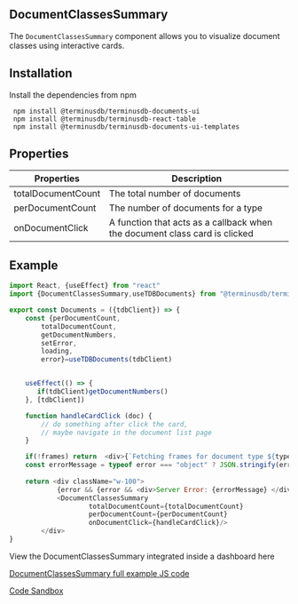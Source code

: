 ## DocumentClassesSummary
 
The `DocumentClassesSummary` component allows you to visualize document classes using interactive cards.

## Installation

Install the dependencies from npm

```
 npm install @terminusdb/terminusdb-documents-ui
 npm install @terminusdb/terminusdb-react-table
 npm install @terminusdb/terminusdb-documents-ui-templates
```
## Properties
| Properties |Description  |
|--|--|
|totalDocumentCount|The total number of documents|
|perDocumentCount| The number of documents for a type|
|onDocumentClick| A function that acts as a callback when the document class card is clicked|

## Example
```js
import React, {useEffect} from "react"
import {DocumentClassesSummary,useTDBDocuments} from "@terminusdb/terminusdb-documents-ui-template"

export const Documents = ({tdbClient}) => {   
    const {perDocumentCount,
        totalDocumentCount, 
        getDocumentNumbers,
        setError,
        loading,
        error}=useTDBDocuments(tdbClient)


    useEffect(() => {
       if(tdbClient)getDocumentNumbers()
    }, [tdbClient])

    function handleCardClick (doc) {
        // do something after click the card, 
        // maybe navigate in the document list page
    }

    if(!frames) return  <div>{`Fetching frames for document type ${type} ...`}</div>
    const errorMessage = typeof error === "object" ? JSON.stringify(error,null,4) : error
   
    return <div className="w-100">
            {error && {error && <div>Server Error: {errorMessage} </div>}
            <DocumentClassesSummary 
                    totalDocumentCount={totalDocumentCount}
                    perDocumentCount={perDocumentCount} 
                    onDocumentClick={handleCardClick}/>
        </div>
}
```

View the DocumentClassesSummary integrated inside a dashboard here 

[DocumentClassesSummary full example JS code](https://github.com/terminusdb/dashboard-examples-sandbox/blob/main/terminusdb-documents-ui-template-example/dashboard-demo/src/pages/Documents.js)

[Code Sandbox](https://codesandbox.io/s/github/terminusdb/dashboard-examples-sandbox/tree/main/terminusdb-documents-ui-template-example/dashboard-demo)

